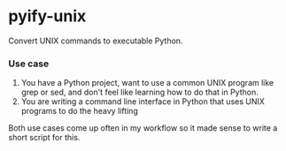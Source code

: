 # pyify-unix
Convert UNIX commands to executable Python.

### Use case
1. You have a Python project, want to use a common UNIX program like grep or sed, and don't feel like learning how to do that in Python.
2. You are writing a command line interface in Python that uses UNIX programs to do the heavy lifting

Both use cases come up often in my workflow so it made sense to write a short script for this.

